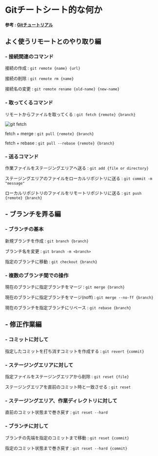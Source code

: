 # Gitチートシート的な何か
#### 参考 : [Gitチュートリアル](https://www.atlassian.com/ja/git)

## よく使うリモートとのやり取り編

### - 接続関連のコマンド
接続の作成
: `git remote {name} {url}`

接続の削除
: `git remote rm {name}`

接続名の変更
: `git remote rename {old-name} {new-name}`

### - 取ってくるコマンド
リモートからファイルを取ってくる
: `git fetch {remote} {branch}`

![git fetch](https://github.com/steelplus/HelloWorld/blob/master/document/img/branch_fetch.png "サンプル")

fetch + merge
: `git pull {remote} {branch}`

fetch + rebase
: `git pull --rebase {remote} {branch}`

### - 送るコマンド
作業ファイルをステージングエリアへ送る
: `git add {file or directory}`

ステージングエリアのファイルをローカルリポジトリに送る
: `git commit -m "message"`

ローカルリポジトリのファイルをリモートリポジトリに送る
: `git push {remote} {branch}`

## - ブランチを弄る編

### - ブランチの基本
新規ブランチを作成
: `git branch {branch}`

ブランチ名を変更
: `git branch -m <branch>`

指定のブランチに移動
: `git checkout {branch}`

### - 複数のブランチ間での操作
現在のブランチに指定ブランチをマージ
: `git merge {branch}`

現在のブランチに指定ブランチをマージ(noff)
: `git merge --no-ff {branch}`

現在のブランチを指定ブランチにリベース
: `git rebase {branch}`

## - 修正作業編
### - コミットに対して
指定したコミットを打ち消すコミットを作成する
: `git revert {commit}`
### - ステージングエリアに対して
指定ファイルをステージングエリアから削除
: `git reset {file}`

ステージングエリアを直前のコミット時と一致させる
: `git reset`

### - ステージングエリア、作業ディレクトリに対して
直前のコミット状態まで巻き戻す
: `git reset --hard`

### - ブランチに対して
ブランチの先端を指定のコミットまで移動
: `git reset {commit}`

指定のコミット状態まで巻き戻す
: `git reset --hard {commit}`
